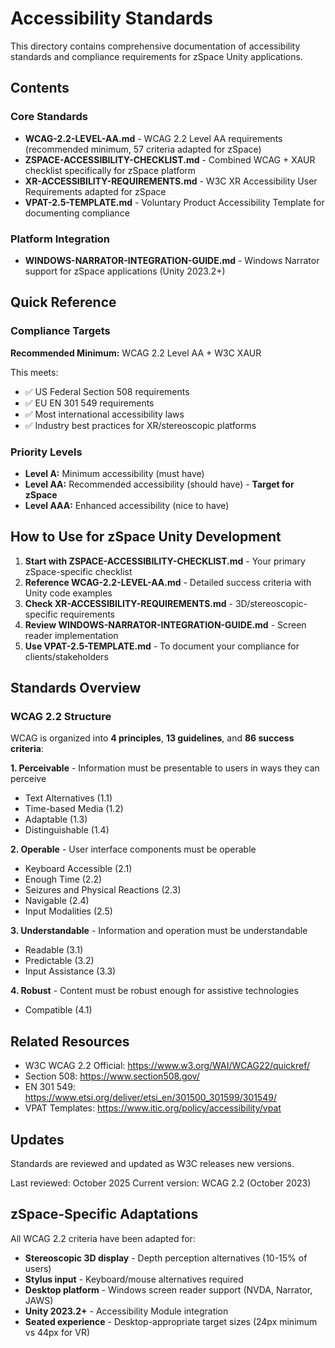 # Accessibility Standards

This directory contains comprehensive documentation of accessibility standards and compliance requirements for zSpace Unity applications.

## Contents

### Core Standards
- **WCAG-2.2-LEVEL-AA.md** - WCAG 2.2 Level AA requirements (recommended minimum, 57 criteria adapted for zSpace)
- **ZSPACE-ACCESSIBILITY-CHECKLIST.md** - Combined WCAG + XAUR checklist specifically for zSpace platform
- **XR-ACCESSIBILITY-REQUIREMENTS.md** - W3C XR Accessibility User Requirements adapted for zSpace
- **VPAT-2.5-TEMPLATE.md** - Voluntary Product Accessibility Template for documenting compliance

### Platform Integration
- **WINDOWS-NARRATOR-INTEGRATION-GUIDE.md** - Windows Narrator support for zSpace applications (Unity 2023.2+)

## Quick Reference

### Compliance Targets

**Recommended Minimum:** WCAG 2.2 Level AA + W3C XAUR

This meets:
- ✅ US Federal Section 508 requirements
- ✅ EU EN 301 549 requirements
- ✅ Most international accessibility laws
- ✅ Industry best practices for XR/stereoscopic platforms

### Priority Levels

- **Level A:** Minimum accessibility (must have)
- **Level AA:** Recommended accessibility (should have) - **Target for zSpace**
- **Level AAA:** Enhanced accessibility (nice to have)

## How to Use for zSpace Unity Development

1. **Start with ZSPACE-ACCESSIBILITY-CHECKLIST.md** - Your primary zSpace-specific checklist
2. **Reference WCAG-2.2-LEVEL-AA.md** - Detailed success criteria with Unity code examples
3. **Check XR-ACCESSIBILITY-REQUIREMENTS.md** - 3D/stereoscopic-specific requirements
4. **Review WINDOWS-NARRATOR-INTEGRATION-GUIDE.md** - Screen reader implementation
5. **Use VPAT-2.5-TEMPLATE.md** - To document your compliance for clients/stakeholders

## Standards Overview

### WCAG 2.2 Structure

WCAG is organized into **4 principles**, **13 guidelines**, and **86 success criteria**:

**1. Perceivable** - Information must be presentable to users in ways they can perceive
- Text Alternatives (1.1)
- Time-based Media (1.2)
- Adaptable (1.3)
- Distinguishable (1.4)

**2. Operable** - User interface components must be operable
- Keyboard Accessible (2.1)
- Enough Time (2.2)
- Seizures and Physical Reactions (2.3)
- Navigable (2.4)
- Input Modalities (2.5)

**3. Understandable** - Information and operation must be understandable
- Readable (3.1)
- Predictable (3.2)
- Input Assistance (3.3)

**4. Robust** - Content must be robust enough for assistive technologies
- Compatible (4.1)

## Related Resources

- W3C WCAG 2.2 Official: https://www.w3.org/WAI/WCAG22/quickref/
- Section 508: https://www.section508.gov/
- EN 301 549: https://www.etsi.org/deliver/etsi_en/301500_301599/301549/
- VPAT Templates: https://www.itic.org/policy/accessibility/vpat

## Updates

Standards are reviewed and updated as W3C releases new versions.

Last reviewed: October 2025
Current version: WCAG 2.2 (October 2023)

## zSpace-Specific Adaptations

All WCAG 2.2 criteria have been adapted for:
- **Stereoscopic 3D display** - Depth perception alternatives (10-15% of users)
- **Stylus input** - Keyboard/mouse alternatives required
- **Desktop platform** - Windows screen reader support (NVDA, Narrator, JAWS)
- **Unity 2023.2+** - Accessibility Module integration
- **Seated experience** - Desktop-appropriate target sizes (24px minimum vs 44px for VR)
